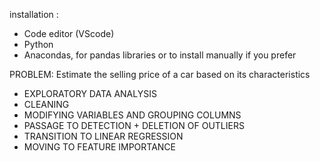 installation :

- Code editor (VScode)
- Python
- Anacondas, for pandas libraries or to install manually if you prefer

PROBLEM: Estimate the selling price of a car based on its characteristics

- EXPLORATORY DATA ANALYSIS
- CLEANING
- MODIFYING VARIABLES AND GROUPING COLUMNS
- PASSAGE TO DETECTION + DELETION OF OUTLIERS
- TRANSITION TO LINEAR REGRESSION
- MOVING TO FEATURE IMPORTANCE


